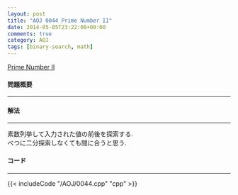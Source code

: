 ```yaml
---
layout: post
title: "AOJ 0044 Prime Number II"
date: 2014-05-05T23:22:00+09:00
comments: true
category: AOJ
tags: [binary-search, math]
---
```


[Prime Number II](http://judge.u-aizu.ac.jp/onlinejudge/description.jsp?id=0044)

#### 問題概要

****

#### 解法

****

素数列挙して入力された値の前後を探索する.  
べつに二分探索しなくても間に合うと思う.  

#### コード

****

{{< includeCode "/AOJ/0044.cpp" "cpp" >}}

